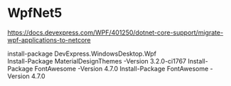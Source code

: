 # WpfNet5

https://docs.devexpress.com/WPF/401250/dotnet-core-support/migrate-wpf-applications-to-netcore  

install-package DevExpress.WindowsDesktop.Wpf  
Install-Package MaterialDesignThemes -Version 3.2.0-ci1767
Install-Package FontAwesome -Version 4.7.0
Install-Package FontAwesome -Version 4.7.0
